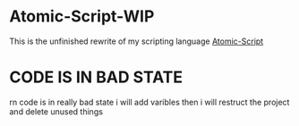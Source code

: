 # Atomic-Script-WIP
This is the unfinished rewrite of my scripting language [Atomic-Script](https://GitHub.com/Atonix0/Atomic-Script)

# CODE IS IN BAD STATE
rn code is in really bad state i will add varibles then i will restruct the project and delete unused things
